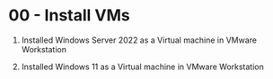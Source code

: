 # 00 - Install VMs

1. Installed Windows Server 2022 as a Virtual machine in VMware Workstation

2. Installed Windows 11 as a Virtual machine in VMware Workstation